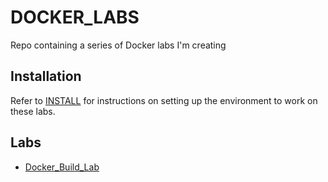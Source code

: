 # DOCKER_LABS
Repo containing a series of Docker labs I'm creating

## Installation
Refer to [INSTALL](INSTALL.md) for instructions on setting up the environment to work on these labs.

## Labs

- [Docker_Build_Lab](Docker_Build_Lab.md)

